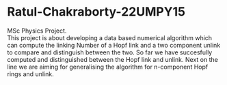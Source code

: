 # Ratul-Chakraborty-22UMPY15
MSc Physics Project.
<br>
This project is about  developing a data based numerical algorithm which can compute the linking Number of a Hopf link and a two component unlink to compare and distinguish between the two. So far we have succesfully computed and distinguished between the Hopf link and unlink. Next on the line we are aiming for generalising the algorithm for n-component Hopf rings and unlink. 
